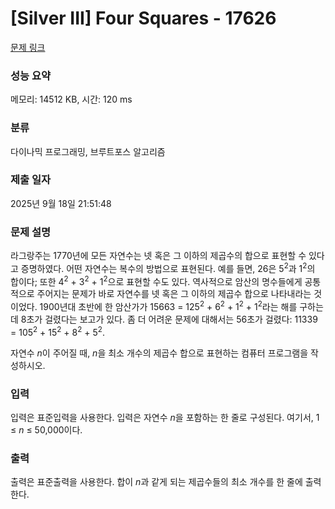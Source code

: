 # [Silver III] Four Squares - 17626 

[문제 링크](https://www.acmicpc.net/problem/17626) 

### 성능 요약

메모리: 14512 KB, 시간: 120 ms

### 분류

다이나믹 프로그래밍, 브루트포스 알고리즘

### 제출 일자

2025년 9월 18일 21:51:48

### 문제 설명

<p>라그랑주는 1770년에 모든 자연수는 넷 혹은 그 이하의 제곱수의 합으로 표현할 수 있다고 증명하였다. 어떤 자연수는 복수의 방법으로 표현된다. 예를 들면, 26은 5<sup>2</sup>과 1<sup>2</sup>의 합이다; 또한 4<sup>2</sup> + 3<sup>2</sup> + 1<sup>2</sup>으로 표현할 수도 있다. 역사적으로 암산의 명수들에게 공통적으로 주어지는 문제가 바로 자연수를 넷 혹은 그 이하의 제곱수 합으로 나타내라는 것이었다. 1900년대 초반에 한 암산가가 15663 = 125<sup>2</sup> + 6<sup>2</sup> + 1<sup>2</sup> + 1<sup>2</sup>라는 해를 구하는데 8초가 걸렸다는 보고가 있다. 좀 더 어려운 문제에 대해서는 56초가 걸렸다: 11339 = 105<sup>2</sup> + 15<sup>2</sup> + 8<sup>2</sup> + 5<sup>2</sup>.</p>

<p>자연수 <em>n</em>이 주어질 때, <em>n</em>을 최소 개수의 제곱수 합으로 표현하는 컴퓨터 프로그램을 작성하시오.</p>

### 입력 

 <p>입력은 표준입력을 사용한다. 입력은 자연수 <em>n</em>을 포함하는 한 줄로 구성된다. 여기서, 1 ≤ <em>n</em> ≤ 50,000이다.</p>

### 출력 

 <p>출력은 표준출력을 사용한다. 합이 <em>n</em>과 같게 되는 제곱수들의 최소 개수를 한 줄에 출력한다.</p>

